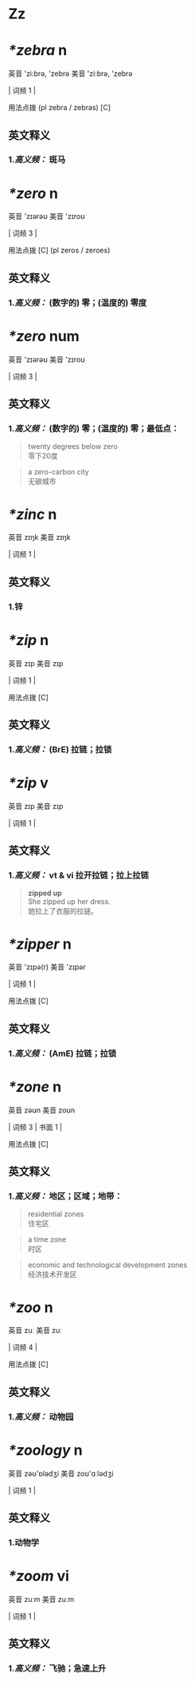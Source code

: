 # Zz

# ***\*zebra*** n
英音 'zi:brə, 'zebrə     美音 'zi:brə, 'zebrə  

| 词频 1 |  

用法点拨  (pl zebra / zebras) [C]

英文释义
---
### 1.*高义频：* **斑马**  


# ***\*zero*** n
英音 'zɪərəʊ     美音 'zɪroʊ  

| 词频 3 |  

用法点拨  [C] (pl zeros / zeroes)

英文释义
---
### 1.*高义频：* **(数字的) 零；(温度的) 零度**  


# ***\*zero*** num
英音 'zɪərəʊ     美音 'zɪroʊ  

| 词频 3 |  

英文释义
---
### 1.*高义频：* **(数字的) 零；(温度的) 零；最低点：**  

 > twenty degrees below zero  
 > 零下20度  

 > a zero-carbon city   
 > 无碳城市  


# ***\*zinc*** n
英音 zɪŋk     美音 zɪŋk  

| 词频 1 |  

英文释义
---
### 1.**锌**  


# ***\*zip*** n
英音 zɪp     美音 zɪp  

| 词频 1 |  

用法点拨  [C]

英文释义
---
### 1.*高义频：* **(BrE) 拉链；拉锁**  


# ***\*zip*** v
英音 zɪp     美音 zɪp  

| 词频 1 |  

英文释义
---
### 1.*高义频：* **vt & vi 拉开拉链；拉上拉链**  

 > **zipped up**  
 > She zipped up her dress.   
 > 她拉上了衣服的拉链。  


# ***\*zipper*** n
英音 'zɪpə(r)     美音 'zɪpər  

| 词频 1 |  

用法点拨  [C]

英文释义
---
### 1.*高义频：* **(AmE) 拉链；拉锁**  


# ***\*zone*** n
英音 zəʊn     美音 zoʊn  

| 词频 3 | 书面 1 |  

用法点拨  [C]

英文释义
---
### 1.*高义频：* **地区；区域；地带：**  

 > residential zones   
 > 住宅区  

 > a time zone   
 > 时区  

 > economic and technological development zones   
 > 经济技术开发区  


# ***\*zoo*** n
英音 zuː     美音 zuː  

| 词频 4 |  

用法点拨  [C]

英文释义
---
### 1.*高义频：* **动物园**  


# ***\*zoology*** n
英音 zəʊ'ɒlədʒi     美音 zoʊ'ɑːlədʒi  

| 词频 1 |  

英文释义
---
### 1.**动物学**  


# ***\*zoom*** vi
英音 zuːm     美音 zuːm  

| 词频 1 |  

英文释义
---
### 1.*高义频：* **飞驰；急速上升**  


